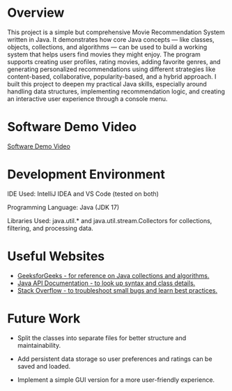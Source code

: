 # Overview
This project is a simple but comprehensive Movie Recommendation System written in Java. It demonstrates how core Java concepts — like classes, objects, collections, and algorithms — can be used to build a working system that helps users find movies they might enjoy. The program supports creating user profiles, rating movies, adding favorite genres, and generating personalized recommendations using different strategies like content-based, collaborative, popularity-based, and a hybrid approach.
I built this project to deepen my practical Java skills, especially around handling data structures, implementing recommendation logic, and creating an interactive user experience through a console menu.

# Software Demo Video

[Software Demo Video](http://youtube.link.goes.here)

# Development Environment

IDE Used: IntelliJ IDEA and VS Code (tested on both)

Programming Language: Java (JDK 17)

Libraries Used: java.util.* and java.util.stream.Collectors for collections, filtering, and processing data.

# Useful Websites

- [GeeksforGeeks - for reference on Java collections and algorithms.](https://www.geeksforgeeks.org/)
- [Java API Documentation - to look up syntax and class details.](https://docs.oracle.com/en/java/javase/17/docs/api/index.html)
- [Stack Overflow - to troubleshoot small bugs and learn best practices.](https://stackoverflow.com/questions)

# Future Work

- Split the classes into separate files for better structure and maintainability.

- Add persistent data storage so user preferences and ratings can be saved and loaded.

- Implement a simple GUI version for a more user-friendly experience.